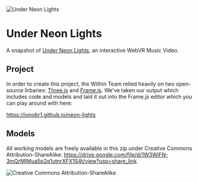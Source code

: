 ![Under Neon Lights](https://storage.googleapis.com/archive.jono.fyi/projects/within/under-neon-lights/assets/images/ChemBros_486x256_Main.jpg)

# Under Neon Lights
A snapshot of [Under Neon Lights](https://jonobr1.github.io/neon-lights), an interactive WebVR Music Video.

## Project
In order to create this project, the Within Team relied heavily on two open-source lirbaries: [Three.js](http://threejs.org) and [Frame.js](https://github.com/mrdoob/frame.js). We've taken our output which includes code and models and laid it out into the Frame.js editor which you can play around with here:

https://jonobr1.github.io/neon-lights

## Models
All working models are freely available in this zip under Creative Commons Attribution-ShareAlike: https://drive.google.com/file/d/1W3WiFN-3mQrMIMua5p2q1utnrXFX1S4t/view?usp=share_link

![Creative Commons Attribution-ShareAlike](https://licensebuttons.net/l/by-sa/3.0/88x31.png)
